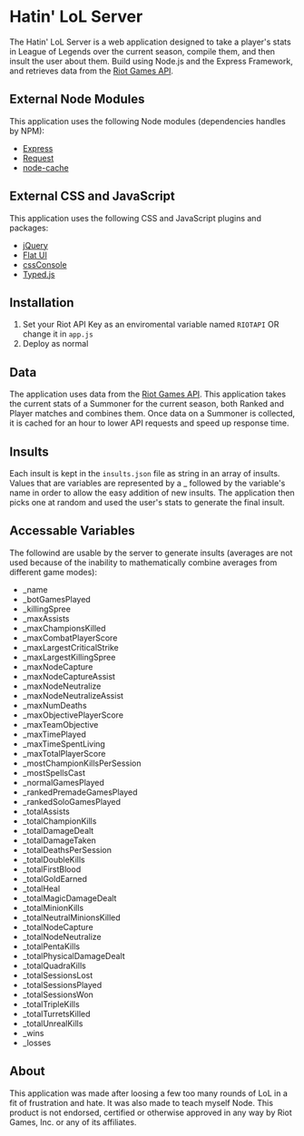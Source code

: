 Hatin' LoL Server
=================
The Hatin' LoL Server is a web application designed to take a player's stats in League of Legends over the current season, compile them, and then insult the user about them.  Build using Node.js and the Express Framework, and retrieves data from the [Riot Games API](https://developer.riotgames.com/ "Riot Games API").

External Node Modules
---------------------
This application uses the following Node modules (dependencies handles by NPM):
- [Express](http://expressjs.com/ "Express")
- [Request](https://github.com/mikeal/request "Request")
- [node-cache](https://github.com/ptarjan/node-cache "node-cache")

External CSS and JavaScript
---------------------------
This application uses the following CSS and JavaScript plugins and packages:
- [jQuery](http://jquery.com "jQuery")
- [Flat UI](http://designmodo.github.io/Flat-UI/ "Flat UI")
- [cssConsole](https://github.com/michalkow/cssConsole "cssConsole")
- [Typed.js](http://www.mattboldt.com/demos/typed-js/ "Typed.js")

Installation
------------
1. Set your Riot API Key as an enviromental variable named `RIOTAPI` OR change it in `app.js`
2. Deploy as normal

Data
----
The application uses data from the [Riot Games API](https://developer.riotgames.com/ "Riot Games API").  This application takes the current stats of a Summoner for the current season, both Ranked and Player matches and combines them.  Once data on a Summoner is collected, it is cached for an hour to lower API requests and speed up response time.

Insults
-------
Each insult is kept in the `insults.json` file as string in an array of insults.  Values that are variables are represented by a _ followed by the variable's name in order to allow the easy addition of new insults.  The application then picks one at random and used the user's stats to generate the final insult.

Accessable Variables
---------------------
The followind are usable by the server to generate insults (averages are not used because of the inability to mathematically combine averages from different game modes):
- _name
- _botGamesPlayed
- _killingSpree
- _maxAssists
- _maxChampionsKilled
- _maxCombatPlayerScore
- _maxLargestCriticalStrike
- _maxLargestKillingSpree
- _maxNodeCapture
- _maxNodeCaptureAssist
- _maxNodeNeutralize
- _maxNodeNeutralizeAssist
- _maxNumDeaths
- _maxObjectivePlayerScore
- _maxTeamObjective
- _maxTimePlayed
- _maxTimeSpentLiving
- _maxTotalPlayerScore
- _mostChampionKillsPerSession
- _mostSpellsCast
- _normalGamesPlayed
- _rankedPremadeGamesPlayed
- _rankedSoloGamesPlayed
- _totalAssists
- _totalChampionKills
- _totalDamageDealt
- _totalDamageTaken
- _totalDeathsPerSession
- _totalDoubleKills
- _totalFirstBlood
- _totalGoldEarned
- _totalHeal
- _totalMagicDamageDealt
- _totalMinionKills
- _totalNeutralMinionsKilled
- _totalNodeCapture
- _totalNodeNeutralize
- _totalPentaKills
- _totalPhysicalDamageDealt
- _totalQuadraKills
- _totalSessionsLost
- _totalSessionsPlayed
- _totalSessionsWon
- _totalTripleKills
- _totalTurretsKilled
- _totalUnrealKills
- _wins
- _losses

About
-----
This application was made after loosing a few too many rounds of LoL in a fit of frustration and hate.  It was also made to teach myself Node.  This product is not endorsed, certified or otherwise approved in any way by Riot Games, Inc. or any of its affiliates.
